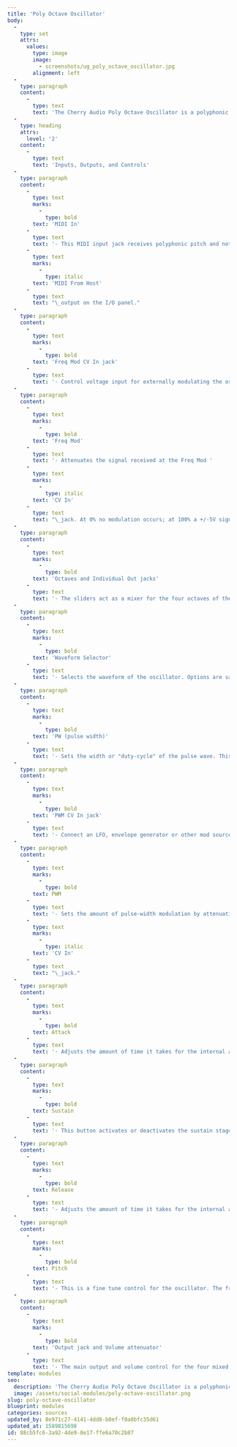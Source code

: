 ```yaml
---
title: 'Poly Octave Oscillator'
body:
  -
    type: set
    attrs:
      values:
        type: image
        image:
          - screenshots/ug_poly_octave_oscillator.jpg
        alignment: left
  -
    type: paragraph
    content:
      -
        type: text
        text: 'The Cherry Audio Poly Octave Oscillator is a polyphonic oscillator with four mixable octaves per voice. The MIDI input receives pitch and note on/off messages and internally routes them to the oscillator’s frequency and internal amplitude envelope respectively. This module is the perfect starting point for an organ or lush pad! Waveform options are saw, sine and a voltage-controllable variable-width pulse wave.'
  -
    type: heading
    attrs:
      level: '2'
    content:
      -
        type: text
        text: 'Inputs, Outputs, and Controls'
  -
    type: paragraph
    content:
      -
        type: text
        marks:
          -
            type: bold
        text: 'MIDI In'
      -
        type: text
        text: '- This MIDI input jack receives polyphonic pitch and note on/off messages from a MIDI controller or host DAW. Typically this will be connected to the '
      -
        type: text
        marks:
          -
            type: italic
        text: 'MIDI From Host'
      -
        type: text
        text: "\_output on the I/O panel."
  -
    type: paragraph
    content:
      -
        type: text
        marks:
          -
            type: bold
        text: 'Freq Mod CV In jack'
      -
        type: text
        text: '- Control voltage input for externally modulating the oscillator frequency. Useful for adding vibrato with an LFO, siren noises, envelope-controlled pitch sweeps, etc.'
  -
    type: paragraph
    content:
      -
        type: text
        marks:
          -
            type: bold
        text: 'Freq Mod'
      -
        type: text
        text: '- Attenuates the signal received at the Freq Mod '
      -
        type: text
        marks:
          -
            type: italic
        text: 'CV In'
      -
        type: text
        text: "\_jack. At 0% no modulation occurs; at 100% a +/-5V signal will modulate the pitch up and down one octave."
  -
    type: paragraph
    content:
      -
        type: text
        marks:
          -
            type: bold
        text: 'Octaves and Individual Out jacks'
      -
        type: text
        text: '- The sliders act as a mixer for the four octaves of the oscillator. Each octave, labeled in traditional organ footage, is output simultaneously to the main output and its individual output jack at the amplitude specified by the attenuation slider.'
  -
    type: paragraph
    content:
      -
        type: text
        marks:
          -
            type: bold
        text: 'Waveform Selector'
      -
        type: text
        text: '- Selects the waveform of the oscillator. Options are saw, sine and a voltage-controllable variable-width pulse wave.'
  -
    type: paragraph
    content:
      -
        type: text
        marks:
          -
            type: bold
        text: 'PW (pulse width)'
      -
        type: text
        text: '- Sets the width or "duty-cycle" of the pulse wave. This slider has no effect on the other two waveforms. Its default setting of 50% outputs a perfect square wave, rich in odd-order harmonics. Moving the slider up or down will shorten or lengthen the duty-cycle resulting in a thinner sound at either extreme.'
  -
    type: paragraph
    content:
      -
        type: text
        marks:
          -
            type: bold
        text: 'PWM CV In jack'
      -
        type: text
        text: '- Connect an LFO, envelope generator or other mod source here to continuously vary the width of the pulse wave. This is a time-tested analog synthesis trick for adding some serious flavor to a patch!'
  -
    type: paragraph
    content:
      -
        type: text
        marks:
          -
            type: bold
        text: PWM
      -
        type: text
        text: '- Sets the amount of pulse-width modulation by attenuating the signal received at the PWM '
      -
        type: text
        marks:
          -
            type: italic
        text: 'CV In'
      -
        type: text
        text: "\_jack."
  -
    type: paragraph
    content:
      -
        type: text
        marks:
          -
            type: bold
        text: Attack
      -
        type: text
        text: '- Adjusts the amount of time it takes for the internal amplitude envelope to raise from zero to its maximum level.'
  -
    type: paragraph
    content:
      -
        type: text
        marks:
          -
            type: bold
        text: Sustain
      -
        type: text
        text: '- This button activates or deactivates the sustain stage of the internal amplitude envelope. After the designated attack time, the envelope will either sustain at full volume until a key is released or jump immediately to the envelope’s release stage.'
  -
    type: paragraph
    content:
      -
        type: text
        marks:
          -
            type: bold
        text: Release
      -
        type: text
        text: '- Adjusts the amount of time it takes for the internal amplitude envelope to fall from its maximum volume back to zero once the release stage is activated.'
  -
    type: paragraph
    content:
      -
        type: text
        marks:
          -
            type: bold
        text: Pitch
      -
        type: text
        text: '- This is a fine tune control for the oscillator. The frequency of the oscillator can be shifted up or down by as little as 0.01 semitones (1 cent) or as much as 7 semitones.'
  -
    type: paragraph
    content:
      -
        type: text
        marks:
          -
            type: bold
        text: 'Output jack and Volume attenuator'
      -
        type: text
        text: '- The main output and volume control for the four mixed octaves.'
template: modules
seo:
  description: 'The Cherry Audio Poly Octave Oscillator is a polyphonic oscillator with four mixable octaves per voice.'
  image: /assets/social-modules/poly-octave-oscillator.png
slug: poly-octave-oscillator
blueprint: modules
categories: sources
updated_by: 8e971c27-4141-4dd8-b8ef-f0a8bfc35d61
updated_at: 1589815698
id: 88cb5fc6-3a92-4de9-8e17-ffe6a70c2b87
---
```

